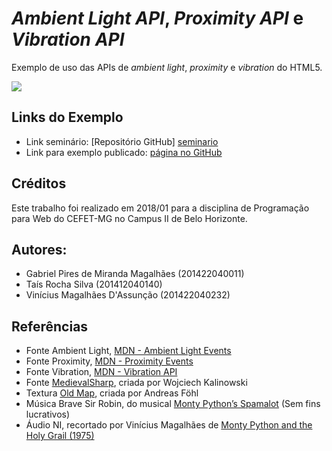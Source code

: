 # _Ambient Light API_, _Proximity API_ e _Vibration API_

Exemplo de uso das APIs de _ambient light_, _proximity_ e _vibration_ do HTML5.

![](images/example.png)

## Links do Exemplo

* Link seminário: [Repositório GitHub] [seminario]
* Link para exemplo publicado: [página no GitHub][vivo]

## Créditos

Este trabalho foi realizado em 2018/01 para a disciplina de Programação para Web do CEFET-MG no Campus II de Belo Horizonte.

## Autores:

* Gabriel Pires de Miranda Magalhães (201422040011)
* Taís Rocha Silva (201412040140)
* Vinícius Magalhães D'Assunção (201422040232)

## Referências

* Fonte Ambient Light, [MDN - Ambient Light Events][ambient-light]
* Fonte Proximity, [MDN - Proximity Events][proximity]
* Fonte Vibration, [MDN - Vibration API][vibration]
* Fonte [MedievalSharp][medieval], criada por Wojciech Kalinowski
* Textura [Old Map][map], criada por Andreas Föhl
* Música Brave Sir Robin, do musical [Monty Python’s Spamalot][robin] (Sem fins lucrativos)
* Áudio NI, recortado por Vinícius Magalhães de [Monty Python and the Holy Grail (1975)][ni]

[seminario]: https://taisrs.github.io/cefet-web-seminario
[vivo]: https://fegemo.github.io/cefet-web-weblot/apis/ambient-light+proximity+vibration/
[ambient-light]: https://developer.mozilla.org/pt-BR/docs/Web/API/Ambient_Light_Events
[proximity]: https://developer.mozilla.org/en-US/docs/Web/API/Proximity_Events
[vibration]: https://developer.mozilla.org/en-US/docs/Web/API/Vibration_API
[medieval]: https://fonts.google.com/specimen/MedievalSharp
[map]: https://www.toptal.com/designers/subtlepatterns/old-map/
[robin]: https://www.theatricalrights.com/show/monty-pythons-spamalot/
[ni]: https://www.imdb.com/title/tt0071853/
